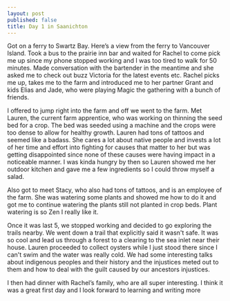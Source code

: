 ```yaml
---
layout: post
published: false
title: Day 1 in Saanichton
---
```

Got on a ferry to Swartz Bay. Here’s a view from the ferry to Vancouver Island.
Took a bus to the prairie inn bar and waited for Rachel to come pick me up since my phone stopped working and I was too tired to walk for 50 minutes. Made conversation with the bartender in the meantime and she asked me to check out buzz Victoria for the latest events etc. Rachel picks me up, takes me to the farm and introduced me to her partner Grant and kids Elias and Jade, who were playing Magic the gathering with a bunch of friends. 

I offered to jump right into the farm and off we went to the farm. Met Lauren, the current farm apprentice, who was working on thinning the seed bed for a crop. The bed was seeded using a machine and the crops were too dense to allow for healthy growth. Lauren had tons of tattoos and seemed like a badass. She cares a lot about native people and invests a lot of her time and effort into fighting for causes that matter to her but was getting disappointed since none of these causes were having impact in a noticeable manner. I was kinda hungry by then so Lauren showed me her outdoor kitchen and gave me a few ingredients so I could throw myself a salad. 

Also got to meet Stacy, who also had tons of tattoos, and is an employee of the farm. She was watering some plants and showed me how to do it and got me to continue watering the plants still not planted in crop beds. Plant watering is so Zen I really like it. 

Once it was last 5, we stopped working and decided to go exploring the trails nearby. We went down a trail that explicitly said it wasn't safe. It was so cool and lead us through a forest to a clearing to the sea inlet near their house. Lauren proceeded to collect oysters while I just stood there since I can't swim and the water was really cold. We had some interesting talks about indigenous peoples and their history and the injustices meted out to them and how to deal with the guilt caused by our ancestors injustices. 

I then had dinner with Rachel’s family, who are all super interesting. I think it was a great first day and I look forward to learning and writing more
